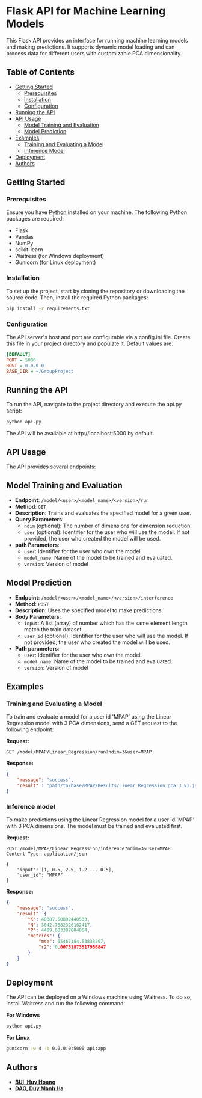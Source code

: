 # Flask API for Machine Learning Models

This Flask API provides an interface for running machine learning models and making predictions. It supports dynamic model loading and can process data for different users with customizable PCA dimensionality.

## Table of Contents
- [Getting Started](#getting-started)
  - [Prerequisites](#prerequisites)
  - [Installation](#installation)
  - [Configuration](#configuration)
- [Running the API](#running-the-api)
- [API Usage](#api-usage)
  - [Model Training and Evaluation](#model-training-and-evaluation)
  - [Model Prediction](#model-prediction)
- [Examples](#examples)
  - [Training and Evaluating a Model](#training-and-evaluating-a-model)
  - [Inference Model](#inference-model)
- [Deployment](#deployment)
- [Authors](#authors)


## Getting Started

### Prerequisites

Ensure you have [Python]('https://python.org/download') installed on your machine. The following Python packages are required:

- Flask
- Pandas
- NumPy
- scikit-learn
- Waitress (for Windows deployment)
- Gunicorn (for Linux deployment)

### Installation

To set up the project, start by cloning the repository or downloading the source code. Then, install the required Python packages:

```bash
pip install -r requirements.txt
```

### Configuration
The API server's host and port are configurable via a config.ini file. Create this file in your project directory and populate it. Default values are:
```ini
[DEFAULT]
PORT = 5000
HOST = 0.0.0.0
BASE_DIR = ~/GroupProject
```

## Running the API
To run the API, navigate to the project directory and execute the api.py script:
```bash
python api.py
```
The API will be available at http://localhost:5000 by default.

## API Usage
The API provides several endpoints:
## Model Training and Evaluation

- **Endpoint**: `/model/<user>/<model_name>/<version>/run`
- **Method**: `GET`
- **Description**: Trains and evaluates the specified model for a given user.
- **Query Parameters**:
  - `ndim` (optional): The number of dimensions for dimension reduction.
  - `user` (optional): Identifier for the user who will use the model. If not provided, the user who created the model will be used.
- **path Parameters**:
  - `user`: Identifier for the user who own the model.
  - `model_name`: Name of the model to be trained and evaluated.
  - `version`: Version of model

## Model Prediction

- **Endpoint**: `/model/<user>/<model_name>/<version>/interference`
- **Method**: `POST`
- **Description**: Uses the specified model to make 
predictions.
- **Body Parameters**:
  - `input`: A list (array) of number which has the same element length match the train dataset.
  - `user_id` (optional): Identifier for the user who will use the model. If not provided, the user who created the model will be used.
- **Path parameters**:
  - `user`: Identifier for the user who own the model.
  - `model_name`: Name of the model to be trained and evaluated.
  - `version`: Version of model

## Examples

### Training and Evaluating a Model


To train and evaluate a model for a user id 'MPAP' using the Linear Regression model with 3 PCA dimensions, send a GET request to the following endpoint:

**Request:**

```http
GET /model/MPAP/Linear_Regression/run?ndim=3&user=MPAP
```

**Response:**

```json
{
    "message": "success",
    "result" : "path/to/base/MPAP/Results/Linear_Regression_pca_3_v1.json"
}
```

### Inference model
To make predictions using the Linear Regression model for a user id 'MPAP' with 3 PCA dimensions. The model must be trained and evaluated first.

**Request:**

```http
POST /model/MPAP/Linear_Regression/inference?ndim=3&user=MPAP
Content-Type: application/json

{
    "input": [1, 0.5, 2.5, 1.2 ... 0.5],
    "user_id": "MPAP"
}
```

**Response:**

```json
{
    "message": "success",
    "result": {
        "K": 40387.50892440533,
        "N": 3042.7882326102417,
        "P": 4409.603387604054,
        "metrics": {
            "mse": 65467184.53838297,
            "r2": 0.00751873517956847
        }
    }
}
```

## Deployment
The API can be deployed on a Windows machine using Waitress. To do so, install Waitress and run the following command:

**For Windows**
```bash
python api.py
```
**For Linux**
```bash
gunicorn -w 4 -b 0.0.0.0:5000 api:app
```
## Authors
- [**BUI, Huy Hoang**](https://github.com/bhhoang)
- [**DAO, Duy Manh Ha**](https://github.com/R1verrrr)
